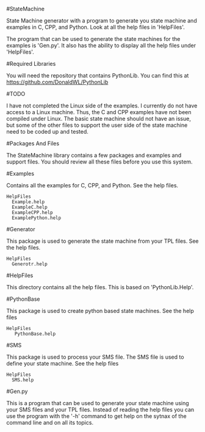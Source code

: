 #StateMachine

  State Machine generator with a program to generate you state machine
  and examples in C, CPP, and Python.  Look at all the help files in
  'HelpFiles'.
 
  The program that can be used to generate the state machines for the
  examples is 'Gen.py'.  It also has the ability to display all the
  help files under 'HelpFiles'.

#Required Libraries

  You will need the repository that contains PythonLib.  You can find
  this at https://github.com/DonaldWL/PythonLib

#TODO

  I have not completed the Linux side of the examples.  I currently do
  not have access to a Linux machine.  Thus, the C and CPP examples have
  not been compiled under Linux.  The basic state machine should not have
  an issue, but some of the other files to support the user side of the
  state machine need to be coded up and tested.

#Packages And Files

  The StateMachine library contains a few packages and examples and 
  support files.  You should review all these files before you use
  this system.
  
#Examples

  Contains all the examples for C, CPP, and Python.  See the help files.
    
    HelpFiles
      Example.help
      ExampleC.help
      ExampleCPP.help
      ExamplePython.help

#Generator

  This package is used to generate the state machine from your TPL files.  See the help files.
    
    HelpFiles
      Generotr.help

#HelpFiles

  This directory contains all the help files.  This is based on 'PythonLib.Help'.

#PythonBase

  This package is used to create python based state machines.  See the help files
    
    HelpFiles
       PythonBase.help

#SMS

  This package is used to process your SMS file.  The SMS file is used to define your 
  state machine.  See the help files
  
    HelpFiles
      SMS.help

#Gen.py

  This is a program that can be used to generate your state machine using your SMS
  files and your TPL files.  Instead of reading the help files you can use the program
  with the '-h' command to get help on the sytnax of the command line and on all its
  topics.
